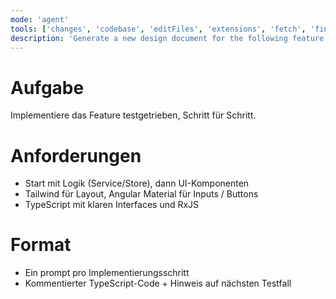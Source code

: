 ```yaml
---
mode: 'agent'
tools: ['changes', 'codebase', 'editFiles', 'extensions', 'fetch', 'findTestFiles', 'githubRepo', 'new', 'openSimpleBrowser', 'problems', 'runCommands', 'runNotebooks', 'runTasks', 'search', 'searchResults', 'terminalLastCommand', 'terminalSelection', 'testFailure', 'usages', 'vscodeAPI']
description: 'Generate a new design document for the following feature'
---
```


# Aufgabe
Implementiere das Feature testgetrieben, Schritt für Schritt.

# Anforderungen
- Start mit Logik (Service/Store), dann UI-Komponenten  
- Tailwind für Layout, Angular Material für Inputs / Buttons  
- TypeScript mit klaren Interfaces und RxJS

# Format
- Ein prompt pro Implementierungsschritt  
- Kommentierter TypeScript-Code + Hinweis auf nächsten Testfall